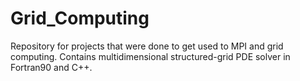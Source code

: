# Grid_Computing
Repository for projects that were done to get used to MPI and grid computing. Contains multidimensional structured-grid PDE solver in Fortran90 and C++. 
